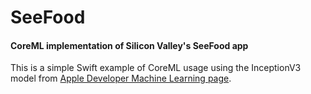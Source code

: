 SeeFood
=======

#### CoreML implementation of Silicon Valley's SeeFood app ####

This is a simple Swift example of CoreML usage using the InceptionV3 model from [Apple Developer Machine Learning page](https://developer.apple.com/machine-learning).
